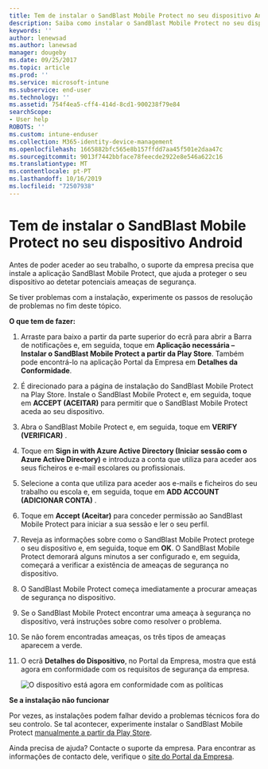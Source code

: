 ```yaml
---
title: Tem de instalar o SandBlast Mobile Protect no seu dispositivo Android | Documentos da Microsoft
description: Saiba como instalar o SandBlast Mobile Protect no seu dispositivo Android.
keywords: ''
author: lenewsad
ms.author: lanewsad
manager: dougeby
ms.date: 09/25/2017
ms.topic: article
ms.prod: ''
ms.service: microsoft-intune
ms.subservice: end-user
ms.technology: ''
ms.assetid: 754f4ea5-cff4-414d-8cd1-900238f79e84
searchScope:
- User help
ROBOTS: ''
ms.custom: intune-enduser
ms.collection: M365-identity-device-management
ms.openlocfilehash: 1665882bfc565e8b157ffdd7aa45f501e2daa47c
ms.sourcegitcommit: 9013f7442bbface78feecde2922e8e546a622c16
ms.translationtype: MT
ms.contentlocale: pt-PT
ms.lasthandoff: 10/16/2019
ms.locfileid: "72507938"
---
```

# <a name="you-need-to-install-sandblast-mobile-protect-on-your-android-device"></a>Tem de instalar o SandBlast Mobile Protect no seu dispositivo Android

Antes de poder aceder ao seu trabalho, o suporte da empresa precisa que instale a aplicação SandBlast Mobile Protect, que ajuda a proteger o seu dispositivo ao detetar potenciais ameaças de segurança.

Se tiver problemas com a instalação, experimente os passos de resolução de problemas no fim deste tópico.

**O que tem de fazer:**

1. Arraste para baixo a partir da parte superior do ecrã para abrir a Barra de notificações e, em seguida, toque em **Aplicação necessária – Instalar o SandBlast Mobile Protect a partir da Play Store**. Também pode encontrá-lo na aplicação Portal da Empresa em __Detalhes da Conformidade__.

2. É direcionado para a página de instalação do SandBlast Mobile Protect na Play Store. Instale o SandBlast Mobile Protect e, em seguida, toque em **ACCEPT (ACEITAR)** para permitir que o SandBlast Mobile Protect aceda ao seu dispositivo.

3. Abra o SandBlast Mobile Protect e, em seguida, toque em **VERIFY (VERIFICAR)** .

4. Toque em **Sign in with Azure Active Directory (Iniciar sessão com o Azure Active Directory)** e introduza a conta que utiliza para aceder aos seus ficheiros e e-mail escolares ou profissionais.

5. Selecione a conta que utiliza para aceder aos e-mails e ficheiros do seu trabalho ou escola e, em seguida, toque em **ADD ACCOUNT (ADICIONAR CONTA)** .

6. Toque em **Accept (Aceitar)** para conceder permissão ao SandBlast Mobile Protect para iniciar a sua sessão e ler o seu perfil.

7. Reveja as informações sobre como o SandBlast Mobile Protect protege o seu dispositivo e, em seguida, toque em **OK**. O SandBlast Mobile Protect demorará alguns minutos a ser configurado e, em seguida, começará a verificar a existência de ameaças de segurança no dispositivo.

8. O SandBlast Mobile Protect começa imediatamente a procurar ameaças de segurança no dispositivo.

9. Se o SandBlast Mobile Protect encontrar uma ameaça à segurança no dispositivo, verá instruções sobre como resolver o problema.

10. Se não forem encontradas ameaças, os três tipos de ameaças aparecem a verde.

11. O ecrã **Detalhes do Dispositivo**, no Portal da Empresa, mostra que está agora em conformidade com os requisitos de segurança da empresa.

    ![O dispositivo está agora em conformidade com as políticas](./media/mtd-device-now-compliant-android.png)

**Se a instalação não funcionar**

Por vezes, as instalações podem falhar devido a problemas técnicos fora do seu controlo. Se tal acontecer, experimente instalar o SandBlast Mobile Protect [manualmente a partir da Play Store](https://play.google.com/store/apps/details?id=com.lacoon.security.fox).

Ainda precisa de ajuda? Contacte o suporte da empresa. Para encontrar as informações de contacto dele, verifique o [site do Portal da Empresa](https://go.microsoft.com/fwlink/?linkid=2010980).

